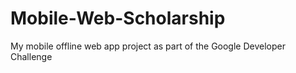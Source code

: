 # Mobile-Web-Scholarship
My mobile offline web app project as part of the Google Developer Challenge
